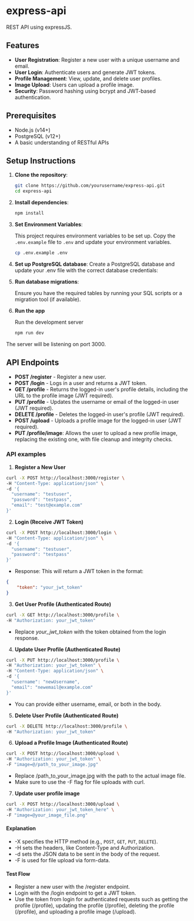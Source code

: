 # express-api

REST API using expressJS.

## Features

-   **User Registration**: Register a new user with a unique username and email.
-   **User Login**: Authenticate users and generate JWT tokens.
-   **Profile Management**: View, update, and delete user profiles.
-   **Image Upload**: Users can upload a profile image.
-   **Security**: Password hashing using bcrypt and JWT-based authentication.

## Prerequisites

-   Node.js (v14+)
-   PostgreSQL (v12+)
-   A basic understanding of RESTful APIs

## Setup Instructions

1. **Clone the repository**:

    ```bash
    git clone https://github.com/yourusername/express-api.git
    cd express-api
    ```

2. **Install dependencies**:

    ```bash
    npm install
    ```

3. **Set Environment Variables**:

    This project requires environment variables to be set up. Copy the `.env.example` file to `.env` and update your environment variables.

    ```bash
    cp .env.example .env
    ```

4. **Set up PostgreSQL database**:
   Create a PostgreSQL database and update your .env file with the correct database credentials:
5. **Run database migrations**:

    Ensure you have the required tables by running your SQL scripts or a migration tool (if available).

6. **Run the app**

    Run the development server

    ```bash
    npm run dev
    ```

The server will be listening on port 3000.

## API Endpoints

-   **POST /register** - Register a new user.
-   **POST /login** - Logs in a user and returns a JWT token.
-   **GET /profile** - Returns the logged-in user's profile details, including the URL to the profile image (JWT required).
-   **PUT /profile** - Updates the username or email of the logged-in user (JWT required).
-   **DELETE /profile** - Deletes the logged-in user's profile (JWT required).
-   **POST /upload** - Uploads a profile image for the logged-in user (JWT required).
-   **PUT /profile/image**: Allows the user to upload a new profile image, replacing the existing one, with file cleanup and integrity checks.

### API examples

1. **Register a New User**

```bash
curl -X POST http://localhost:3000/register \
-H "Content-Type: application/json" \
-d '{
  "username": "testuser",
  "password": "testpass",
  "email": "test@example.com"
}'
```

2. **Login (Receive JWT Token)**

```bash
curl -X POST http://localhost:3000/login \
-H "Content-Type: application/json" \
-d '{
  "username": "testuser",
  "password": "testpass"
}'
```

-   Response: This will return a JWT token in the format:

```json
{
    "token": "your_jwt_token"
}
```

3. **Get User Profile (Authenticated Route)**

```bash
curl -X GET http://localhost:3000/profile \
-H "Authorization: your_jwt_token"
```

-   Replace _your_jwt_token_ with the token obtained from the login response.

4. **Update User Profile (Authenticated Route)**

```bash
curl -X PUT http://localhost:3000/profile \
-H "Authorization: your_jwt_token" \
-H "Content-Type: application/json" \
-d '{
  "username": "newUsername",
  "email": "newemail@example.com"
}'
```

-   You can provide either username, email, or both in the body.

5. **Delete User Profile (Authenticated Route)**

```bash
curl -X DELETE http://localhost:3000/profile \
-H "Authorization: your_jwt_token"
```

6. **Upload a Profile Image (Authenticated Route)**

```bash
curl -X POST http://localhost:3000/upload \
-H "Authorization: your_jwt_token" \
-F "image=@/path_to_your_image.jpg"
```

-   Replace /path_to_your_image.jpg with the path to the actual image file.
-   Make sure to use the -F flag for file uploads with curl.

7. **Update user profile image**

```bash
curl -X POST http://localhost:3000/upload \
-H "Authorization: your_jwt_token_here" \
-F "image=@your_image_file.png"
```

#### Explanation

-   -X specifies the HTTP method (e.g., `POST`, `GET`, `PUT`, `DELETE`).
-   -H sets the headers, like Content-Type and Authorization.
-   -d sets the JSON data to be sent in the body of the request.
-   -F is used for file upload via form-data.

#### Test Flow

-   Register a new user with the /register endpoint.
-   Login with the /login endpoint to get a JWT token.
-   Use the token from login for authenticated requests such as getting the profile (/profile), updating the profile (/profile), deleting the profile (/profile), and uploading a profile image (/upload).
